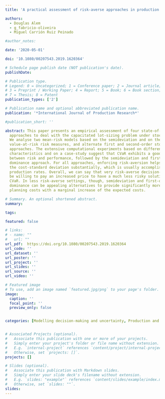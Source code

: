 ```yaml
---
title: 'A practical assessment of risk-averse approaches in production lot-sizing problems'

authors:
  - Douglas Alem
  - g_fabricio-oliveira
  - Miguel Carrión Ruiz Peinado

#author_notes:

date: '2020-05-01'

doi: '10.1080/00207543.2019.1620364'

# Schedule page publish date (NOT publication's date).
publishDate: 

# Publication type.
# Legend: 0 = Uncategorized; 1 = Conference paper; 2 = Journal article;
# 3 = Preprint / Working Paper; 4 = Report; 5 = Book; 6 = Book section;
# 7 = Thesis; 8 = Patent
publication_types: ['2']

# Publication name and optional abbreviated publication name.
publication: '*International Journal of Production Research*'

#publication_short: ''

abstract: This paper presents an empirical assessment of four state-of-the-art risk-averse
  approaches to deal with the capacitated lot-sizing problem under stochastic demand.
  We analyse two mean-risk models based on the semideviation and on the conditional
  value-at-risk risk measures, and alternate first and second-order stochastic dominance
  approaches. The extensive computational experiments based on different instances
  characteristics and on a case-study suggest that CVaR exhibits a good trade-off
  between risk and performance, followed by the semideviation and first-order stochastic
  dominance approach. For all approaches, enforcing risk-aversion helps to reduce
  the cost-standard deviation substantially, which is usually accomplished via increasing
  production rates. Overall, we can say that very risk-averse decision-makers would
  be willing to pay an increased price to have a much less risky solution given by
  CVaR. In less risk-averse settings, though, semideviation and first-order stochastic
  dominance can be appealing alternatives to provide significantly more stable production
  planning costs with a marginal increase of the expected costs.

# Summary. An optional shortened abstract.
summary: 

tags:

featured: false

# links:
# - name: ""
#   url: ""
url_pdf:  https://doi.org/10.1080/00207543.2019.1620364
url_code: ''
url_dataset: ''
url_poster: ''
url_project: ''
url_slides: ''
url_source: ''
url_video: ''

# Featured image
# To use, add an image named `featured.jpg/png` to your page's folder.
image:
  caption: ''
  focal_point: ''
  preview_only: false


categories: [Modelling decision-making and uncertainty, Production and operations planning]


# Associated Projects (optional).
#   Associate this publication with one or more of your projects.
#   Simply enter your project's folder or file name without extension.
#   E.g. `internal-project` references `content/project/internal-project/index.md`.
#   Otherwise, set `projects: []`.
projects: []

# Slides (optional).
#   Associate this publication with Markdown slides.
#   Simply enter your slide deck's filename without extension.
#   E.g. `slides: "example"` references `content/slides/example/index.md`.
#   Otherwise, set `slides: ""`.
slides:
---
```

